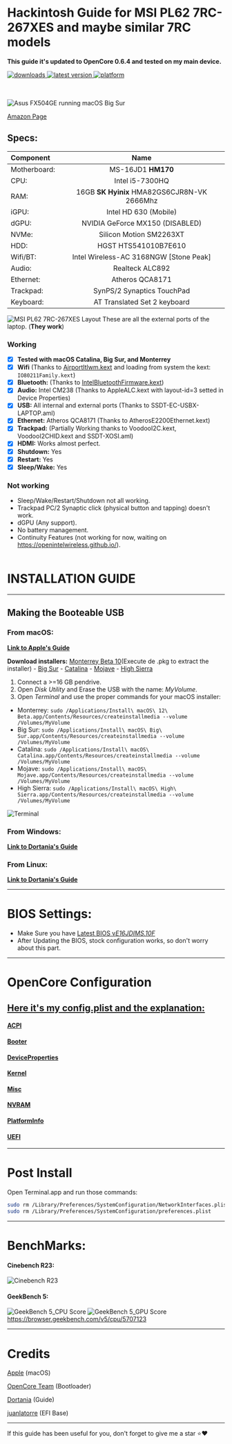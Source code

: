 # Hackintosh Guide for **MSI PL62 7RC-267XES** and maybe similar **7RC** models

**This guide it's updated to OpenCore 0.6.4 and tested on my main device.**
<!-- shields -->
<div>
    <!-- downloads -->
    <a href="https://github.com/RobyRew/MSI-PL62-7RC-267XES_Hackintosh_OpenCore/releases">
        <img src="https://img.shields.io/github/downloads/RobyRew/MSI-PL62-7RC-267XES_Hackintosh_OpenCore/total" alt="downloads"/>
    </a>
    <!-- version -->
    <a href="https://github.com/RobyRew/MSI-PL62-7RC-267XES_Hackintosh_OpenCore/releases/latest">
        <img src="https://img.shields.io/github/release/RobyRew/MSI-PL62-7RC-267XES_Hackintosh_OpenCore.svg" alt="latest version"/>
    </a>
    <!-- platform -->
    <a href="https://github.com/RobyRew/MSI-PL62-7RC-267XES_Hackintosh_OpenCore">
        <img src="https://img.shields.io/badge/platform-macOS-lightgrey.svg" alt="platform"/>
    </a>
</div>
</br></br>

![Asus FX504GE running macOS Big Sur](/Docs/Images/MSI-PL62-7RC-267XES-macOS.png)

[Amazon Page](https://www.amazon.es/MSI-PL62-7RC-267XES-Ordenador-i5-7300HQ/dp/B078ZZ4PJ1)


## Specs:
| Component | Name |
|:--- |:---:|
| Motherboard:  | MS-16JD1 **HM170** |
| CPU: | Intel i5-7300HQ |
| RAM: | 16GB **SK Hyinix** HMA82GS6CJR8N-VK 2666Mhz |
| iGPU: | Intel HD 630 (Mobile) |
| dGPU: | NVIDIA GeForce MX150 (DISABLED) |
| NVMe: | Silicon Motion SM2263XT |
| HDD: | HGST HTS541010B7E610 |
| Wifi/BT: | Intel Wireless-AC 3168NGW [Stone Peak] |
| Audio: | Realteck ALC892 |
| Ethernet: | Atheros QCA8171 |
| Trackpad: | SynPS/2 Synaptics TouchPad |
| Keyboard: | AT Translated Set 2 keyboard |

![MSI PL62 7RC-267XES Layout](/Docs/Images/Guide/MSI-PL62-7RC-267XES-layout.png)
These are all the external ports of the laptop. (**They work**)

### Working
- [x] **Tested with macOS Catalina, Big Sur, and Monterrey**
- [x] **Wifi** (Thanks to [AirportItlwm.kext](https://github.com/OpenIntelWireless/itlwm/releases) and loading from system the kext: `IO80211Family.kext`)
- [x] **Bluetooth:** (Thanks to [IntelBluetoothFirmware.kext](https://github.com/OpenIntelWireless/IntelBluetoothFirmware/releases))
- [x] **Audio:** Intel CM238 (Thanks to AppleALC.kext with layout-id=3 setted in Device Properties)
- [x] **USB:** All internal and external ports (Thanks to SSDT-EC-USBX-LAPTOP.aml)
- [x] **Ethernet:** Atheros QCA8171 (Thanks to AtherosE2200Ethernet.kext)
- [x] **Trackpad:** (Partially Working thanks to VoodooI2C.kext, VoodooI2CHID.kext and SSDT-XOSI.aml)
- [x] **HDMI:** Works almost perfect. 
- [x] **Shutdown:** Yes
- [x] **Restart:** Yes
- [x] **Sleep/Wake:** Yes

### Not working
- Sleep/Wake/Restart/Shutdown not all working.
- Trackpad PC/2 Synaptic click (physical button and tapping) doesn't work.
- dGPU (Any support).
- No battery management.
- Continuity Features (not working for now, waiting on https://openintelwireless.github.io/).


```bash
```

# INSTALLATION GUIDE

---

## Making the Booteable USB

### From macOS:
[**Link to Apple's Guide**](https://support.apple.com/en-us/HT201372)

**Download installers:** [Monterrey Beta 10](http://swcdn.apple.com/content/downloads/21/10/002-17762-A_GUNYNIZ0PW/witdqh4bei493fvgin01qavvy1dfhcb87w/InstallAssistant.pkg)(Execute de .pkg to extract the installer) - [Big Sur](https://itunes.apple.com/us/app/macos-big-sur/id1526878132) - [Catalina](https://itunes.apple.com/us/app/macos-catalina/id1466841314) - [Mojave](https://itunes.apple.com/us/app/macos-mojave/id1398502828) - [High Sierra](https://itunes.apple.com/us/app/macos-high-sierra/id1246284741)

1. Connect a >=16 GB pendrive.
2. Open *Disk Utility* and Erase the USB with the name: *MyVolume*.
3. Open *Terminal* and use the proper commands for your macOS installer:
- Monterrey: `sudo /Applications/Install\ macOS\ 12\ Beta.app/Contents/Resources/createinstallmedia --volume /Volumes/MyVolume`
- Big Sur: `sudo /Applications/Install\ macOS\ Big\ Sur.app/Contents/Resources/createinstallmedia --volume /Volumes/MyVolume`
- Catalina: `sudo /Applications/Install\ macOS\ Catalina.app/Contents/Resources/createinstallmedia --volume /Volumes/MyVolume`
- Mojave: `sudo /Applications/Install\ macOS\ Mojave.app/Contents/Resources/createinstallmedia --volume /Volumes/MyVolume`
- High Sierra: `sudo /Applications/Install\ macOS\ High\ Sierra.app/Contents/Resources/createinstallmedia --volume /Volumes/MyVolume`

![Terminal](/Docs/Images/Guide/BootableUSB.png)

### From Windows:

[**Link to Dortania's Guide**](https://dortania.github.io/OpenCore-Install-Guide/installer-guide/winblows-install.html)

### From Linux:

[**Link to Dortania's Guide**](https://dortania.github.io/OpenCore-Install-Guide/installer-guide/linux-install.html)


---

# BIOS Settings:
- Make Sure you have [Latest BIOS v*E16JDIMS.10F*](https://es.msi.com/Content-Creation/support/PL62-7RC#down-bios)
- After Updating the BIOS, stock configuration works, so don't worry about this part.

---

# OpenCore Configuration

## [Here it's my config.plist and the explanation:](/Docs/config.plist.md)
#### [ACPI](/Docs/config.plist.md#acpi)
#### [Booter](/Docs/config.plist.md#booter)
#### [DeviceProperties](/Docs/config.plist.md#deviceproperties)
#### [Kernel](/Docs/config.plist.md#kernel)
#### [Misc](/Docs/config.plist.md#misc)
#### [NVRAM](/Docs/config.plist.md#nvram)
#### [PlatformInfo](/Docs/config.plist.md#platforminfo)
#### [UEFI](/Docs/config.plist.md#uefi)

---

# Post Install
Open Terminal.app and run those commands:
```bash
sudo rm /Library/Preferences/SystemConfiguration/NetworkInterfaces.plist
sudo rm /Library/Preferences/SystemConfiguration/preferences.plist
```
---

# BenchMarks:
#### Cinebench R23:
![Cinebench R23](/Docs/Images/Benchmarks/Cinebench_R23.png)

#### GeekBench 5:
![GeekBench 5_CPU Score](/Docs/Images/Benchmarks/GeekBench5_CPU.png)
![GeekBench 5_GPU Score](/Docs/Images/Benchmarks/GeekBench5_GPU.png)
https://browser.geekbench.com/v5/cpu/5707123

---

# Credits

[Apple](https://apple.com) (macOS)

[OpenCore Team](https://github.com/acidanthera/OpenCorePkg) (Bootloader)

[Dortania](https://dortania.github.io/OpenCore-Install-Guide/config-laptop.plist/coffee-lake.html#starting-point) (Guide)

[juanlatorre](https://github.com/juanlatorre/MSI-PL62-7RC-OC-Hackintosh) (EFI Base)

---

If this guide has been useful for you, don't forget to give me a star ⭐️❤️
